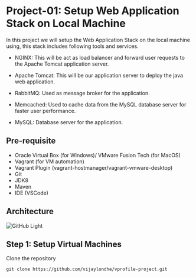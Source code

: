 # Project-01: Setup Web Application Stack on Local Machine 

In this project we will setup the Web Application Stack on the local machine using, this stack includes following tools and services.

- NGINX: This will be act as load balancer and forward user requests to the Apache Tomcat application server.

- Apache Tomcat: This will be our application server to deploy the java web application.

- RabbitMQ: Used as message broker for the application.

- Memcached: Used to cache data from the MySQL database server for faster user performance. 

- MySQL: Database server for the application.


## Pre-requisite 

- Oracle Virtual Box (for Windows)/ VMware Fusion Tech (for MacOS)
- Vagrant (for VM automation)
- Vagrant Plugin (vagrant-hostmanager/vagrant-vmware-desktop) 
- Git
- JDK8
- Maven 
- IDE (VSCode)


## Architecture 

![GitHub Light](/snaps/web-app-stack-local.png)

## Step 1: Setup Virtual Machines

Clone the repository

```
git clone https://github.com/vijaylondhe/vprofile-project.git
```